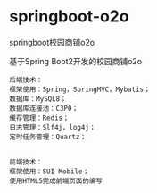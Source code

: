 # springboot-o2o
springboot校园商铺o2o

基于Spring Boot2开发的校园商铺o2o

    后端技术：
    框架使用：Spring，SpringMVC，Mybatis；
    数据库：MySQL8；
    数据库连接池：C3P0；
    缓存管理：Redis；
    日志管理：Slf4j，log4j；
    定时任务管理：Quartz；
    
    
    前端技术：
    框架使用：SUI Mobile；
    使用HTML5完成前端页面的编写
  
  
  
  
  
